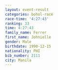 ```yaml
---
layout: event-result 
categories: bohol-race 
race-time: '4:27:43'
ranking: 33
time: 4:27:43
family_name: Ferrer
first_name: Johnielle
gender: Male
birthdate: 1990-12-15
nationality: PHI
bib_number: 2111
city: Manila
---
```

